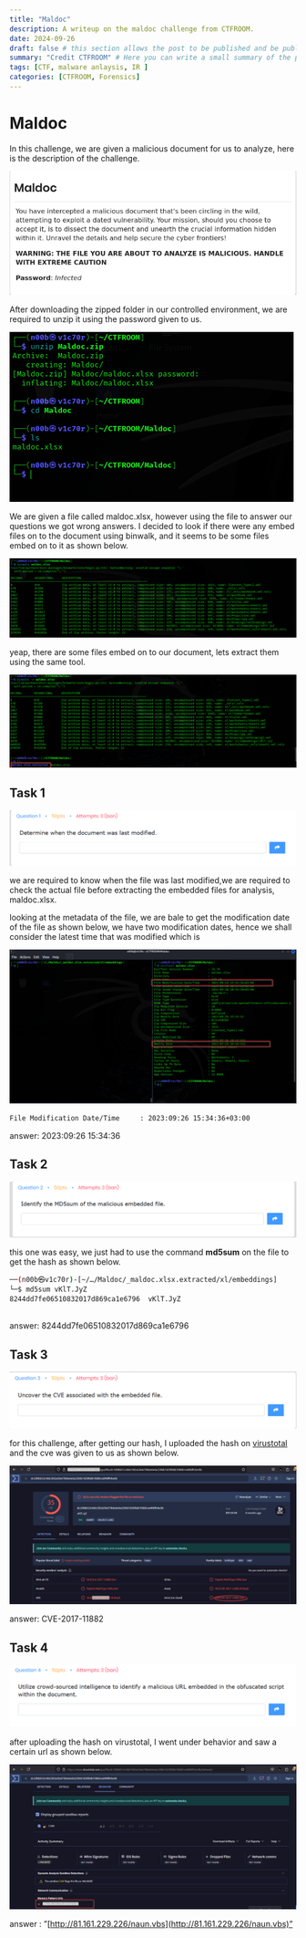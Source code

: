 ```yaml
---
title: "Maldoc"
description: A writeup on the maldoc challenge from CTFROOM.
date: 2024-09-26
draft: false # this section allows the post to be published and be public, is it is set to true the post will not be published.
summary: "Credit CTFROOM" # Here you can write a small summary of the post if needed
tags: [CTF, malware anlaysis, IR ]
categories: [CTFROOM, Forensics]
---
```

# Maldoc

In this challenge, we are given a malicious document for us to analyze, here is the description of the challenge.

![image.png](image.png)

After downloading the zipped folder in our controlled environment, we are required to unzip it using the password given to us.

![image.png](image%201.png)

We are given a file called maldoc.xlsx, however using the file to answer our questions we got wrong answers. I decided  to look if there were any embed files on to the document using binwalk, and it seems to be some files embed on to it as shown below.

![image.png](image%202.png)

yeap, there are some files embed on to our document, lets extract them using the same tool.

![image.png](image%203.png)

## Task 1

![image.png](image%204.png)

we are required to know when the file was last modified,we are required to check the actual file before extracting the embedded files for analysis, maldoc.xlsx.

looking at the metadata of the file, we are bale to get the modification date of the file as shown below, we have two modification dates, hence we shall consider the latest time that was modified which is 

![image.png](image%205.png)

```bash
File Modification Date/Time     : 2023:09:26 15:34:36+03:00
```

answer:  2023:09:26 15:34:36

## Task 2

![image.png](image%206.png)

this one was easy, we just had to use the command **md5sum** on the file to get the hash as shown below.

```bash
──(n00b㉿v1c70r)-[~/…/Maldoc/_maldoc.xlsx.extracted/xl/embeddings]
└─$ md5sum vKlT.JyZ
8244dd7fe06510832017d869ca1e6796  vKlT.JyZ
                                               
```

answer: 8244dd7fe06510832017d869ca1e6796

## Task 3

![image.png](image%207.png)

for this challenge, after getting our hash, I uploaded the hash on [virustotal](https://www.virustotal.com) and the cve was given to us as shown below.

![image.png](image%208.png)

answer: CVE-2017-11882

## Task 4

![image.png](image%209.png)

after uploading the hash on virustotal, I went under behavior and saw a certain url as shown below.

![image.png](image%2010.png)

answer : ”[http://81.161.229.226/naun.vbs](http://81.161.229.226/naun.vbs)”